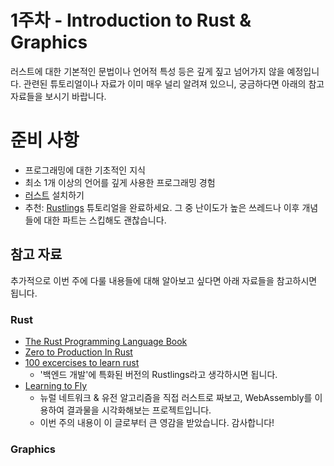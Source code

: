 # 1주차 - Introduction to Rust & Graphics

러스트에 대한 기본적인 문법이나 언어적 특성 등은 깊게 짚고 넘어가지 않을 예정입니다. 관련된 튜토리얼이나 자료가 이미 매우 널리 알려져 있으니, 궁금하다면 아래의 참고 자료들을 보시기 바랍니다.

# 준비 사항
- 프로그래밍에 대한 기초적인 지식
- 최소 1개 이상의 언어를 깊게 사용한 프로그래밍 경험
- [러스트](https://rustup.rs/) 설치하기
- 추천: [Rustlings](https://github.com/rust-lang/rustlings) 튜토리얼을 완료하세요. 그 중 난이도가 높은 쓰레드나 이후 개념들에 대한 파트는 스킵해도 괜찮습니다.

## 참고 자료

추가적으로 이번 주에 다룰 내용들에 대해 알아보고 싶다면 아래 자료들을 참고하시면 됩니다.

### Rust
- [The Rust Programming Language Book](https://doc.rust-lang.org/book/)
- [Zero to Production In Rust](https://www.zero2prod.com/index.html)
- [100 excercises to learn rust](https://rust-exercises.com/100-exercises/)
    - '백엔드 개발'에 특화된 버전의 Rustlings라고 생각하시면 됩니다.
- [Learning to Fly](https://pwy.io/posts/learning-to-fly-pt1/)
    - 뉴럴 네트워크 & 유전 알고리즘을 직접 러스트로 짜보고, WebAssembly를 이용하여 결과물을 시각화해보는 프로젝트입니다.
    - 이번 주의 내용이 이 글로부터 큰 영감을 받았습니다. 감사합니다!

### Graphics